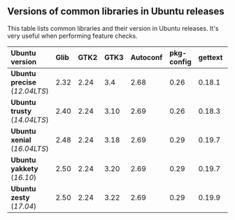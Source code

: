 ## Versions of common libraries in Ubuntu releases

This table lists common libraries and their version in Ubuntu releases. It's
very useful when performing feature checks.

| Ubuntu version                  | Glib | GTK2 | GTK3 | Autoconf | pkg-config | gettext | libpng | json-c |
| :---                            | :--- | :--- | :--- | :---     | :---       | :---    | :---   | :---   |
| **Ubuntu precise** (*12.04LTS*) | 2.32 | 2.24 | 3.4  | 2.68     | 0.26       | 0.18.1  | 1.2.46 | -      |
| **Ubuntu trusty** (*14.04LTS*)  | 2.40 | 2.24 | 3.10 | 2.69     | 0.26       | 0.18.3  | 1.2.50 | 0.11   |
| **Ubuntu xenial** (*16.04LTS*)  | 2.48 | 2.24 | 3.18 | 2.69     | 0.29       | 0.19.7  | 1.2.54 | 0.11   |
| **Ubuntu yakkety** (*16.10*)    | 2.50 | 2.24 | 3.20 | 2.69     | 0.29       | 0.19.7  | 1.6.25 | 0.12   |
| **Ubuntu zesty** (*17.04*)      | 2.50 | 2.24 | 3.22 | 2.69     | 0.29       | 0.19.9  | 1.6.28 | 0.12   |
